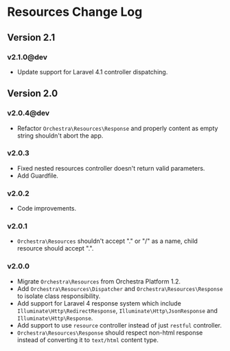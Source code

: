 Resources Change Log
==============

## Version 2.1

### v2.1.0@dev

* Update support for Laravel 4.1 controller dispatching.

## Version 2.0

### v2.0.4@dev

* Refactor `Orchestra\Resources\Response` and properly content as empty string shouldn't abort the app.

### v2.0.3

* Fixed nested resources controller doesn't return valid parameters.
* Add Guardfile.

### v2.0.2

* Code improvements.

### v2.0.1

* `Orchestra\Resources` shouldn't accept "." or "/" as a name, child resource should accept ".".

### v2.0.0

* Migrate `Orchestra\Resources` from Orchestra Platform 1.2.
* Add `Orchestra\Resources\Dispatcher` and `Orchestra\Resources\Response` to isolate class responsibility.
* Add support for Laravel 4 response system which include `Illuminate\Http\RedirectResponse`, `Illuminate\Http\JsonResponse` and `Illuminate\Http\Response`.
* Add support to use `resource` controller instead of just `restful` controller.
* `Orchestra\Resources\Response` should respect non-html response instead of converting it to `text/html` content type.

